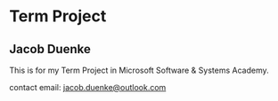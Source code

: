 # Term Project
## Jacob Duenke

This is for my Term Project in Microsoft Software & Systems Academy.

contact email: jacob.duenke@outlook.com
